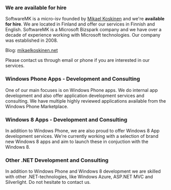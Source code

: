 ### We are available for hire ###
SoftwareMK is a micro-isv founded by [Mikael Koskinen](http://mikaelkoskinen.net) and we're **available for hire**. We are located in Finland and offer our services in Finnish and English. SoftwareMK is a Microsoft Bizspark company and we have over a decade of experience working with Microsoft technologies. Our company was established in 2008.

Blog: [mikaelkoskinen.net](http://mikaelkoskinen.net)

Please contact us through email or phone if you are interested in our services.

### Windows Phone Apps - Development and Consulting ###
One of our main focuses is on Windows Phone apps. We do internal app development and also offer application development services and consulting. We have multiple highly reviewed applications available from the Windows Phone Marketplace.

### Windows 8 Apps - Development and Consulting ###
In addition to Windows Phone, we are also proud to offer Windows 8 App development services. We're currently working with a selection of brand new Windows 8 apps and aim to launch these in conjuction with the Windows 8. 

### Other .NET Development and Consulting ###
In addition to Windows Phone and Windows 8 development we are skilled with other .NET-technologies, like Windows Azure, ASP.NET MVC and Silverlight. Do not hesitate to contact us.